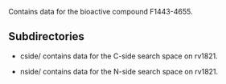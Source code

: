 Contains data for the bioactive compound F1443-4655.

## Subdirectories

- cside/ contains data for the C-side search space on rv1821.

- nside/ contains data for the N-side search space on rv1821.

